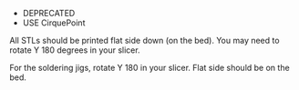 * DEPRECATED 
* USE CirquePoint

All STLs should be printed flat side down (on the bed). You may need to rotate Y 180 degrees in your slicer.

For the soldering jigs, rotate Y 180 in your slicer. Flat side should be on the bed.
